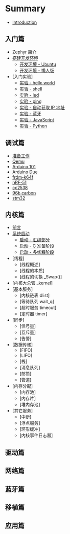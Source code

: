 # Summary

* [Introduction](README.md)

## 入门篇
* [Zephyr 简介](get_started/introduce.md)
* [搭建开发环境](get_started/env.md)
   * [开发环境 - Ubuntu](get_started/env_ubuntu.md)
   * [开发环境 - 懒人版](get_started/env_easy.md)
* [入门实验]
   * [实验 - hello world](get_started/hello.md)
   * [实验 - shell](get_started/shell.md)
   * [实验 - led](get_started/led.md)
   * [实验 - ping](get_started/ping.md)
   * [实验 - 自动获取 IP 地址](get_started/dhcp.md)
   * [实验 - 蓝牙](get_started/beacon.md)
   * [实验 - JavaScript ](get_started/js.md)
   * [实验 - Python ](get_started/python.md)

## 调试篇
* [准备工作](debug/prepare.md)
* [Qemu](debug/qemu.md)
* [Arduino 101](debug/arduino_101.md)
* [Arduino Due](debug/arduino_due.md)
* [frdm-k64f](debug/frdm-k64f.md)
* [nRF-51](debug/nrf51.md)
* [cc2538](debug/cc2538.md)
* [96b carbon](debug/96b_carbon.md)
* [stm32](debug/stm32.md)


## 内核篇
* [前言](kernel/pre.md)
* [系统启动](kernel/boot.md)
   * [启动 - 汇编部分](boot-asm.md)
   * [启动 - C 准备阶段](boot-prep.md)
   * [启动 - 多线程阶段](boot-c.md)
* [线程]
   * [线程概述]
   * [线程的本质]
   * [线程的切换 _Swap()]
* [内核大总管 _kernel]
* [基本服务]
   * [内核链表 dlist]
   * [等待队列 wait_q]
   * [超时服务 timeout]
   * [定时器 timer]
* [同步]
   * [信号量]
   * [互斥量]
   * [告警]
* [数据传递]
   * [FIFO]
   * [LIFO]
   * [栈]
   * [消息队列]
   * [邮筒]
   * [管道]
* [内存分配]
   * [内存池]
   * [内存片]
   * [堆内存池]
* [其它服务]
   * [中断]
   * [浮点服务]
   * [环形缓冲]
   * [内核事件日志器]

## 驱动篇

## 网络篇

## 蓝牙篇

## 移植篇

## 应用篇
